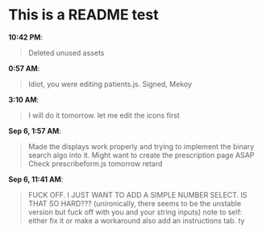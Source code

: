 # This is a README test
**10:42 PM**: 
>Deleted unused assets

**0:57 AM**:
>Idiot, you were editing patients.js. Signed, Mekoy

**3:10 AM**:
>I will do it tomorrow. let me edit the icons first

**Sep 6, 1:57 AM**:
>Made the displays work properly and trying to implement the binary search algo into it. Might want to create the prescription page ASAP
>Check prescribeform.js tomorrow retard

**Sep 6, 11:41 AM**:
>FUCK OFF. I JUST WANT TO ADD A SIMPLE NUMBER SELECT. IS THAT SO HARD??? (unironically, there seems to be the unstable version but fuck off with you and your string inputs)
>note to self: either fix it or make a workaround
>also add an instructions tab. ty